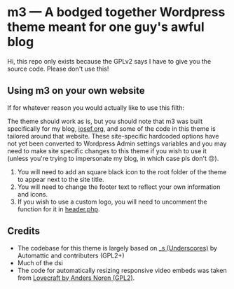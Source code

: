 # m3 — A bodged together Wordpress theme meant for one guy's awful blog

Hi, this repo only exists because the GPLv2 says I have to give you the source code. Please don't use this!

## Using m3 on your own website

If for whatever reason you would actually like to use this filth:

The theme should work as is, but you should note that m3 was built specifically for my blog, [iosef.org](https://iosef.org/), and some of the code in this theme is tailored around that website. These site-specific hardcoded options have not yet been converted to Wordpress Admin settings variables and you may need to make site specific changes to this theme if you wish to use it (unless you're trying to impersonate my blog, in which case pls don't 😢).

1. You will need to add an square black icon to the root folder of the theme to appear next to the site title.
2. You will need to change the footer text to reflect your own information and icons.
3. If you wish to use a custom logo, you will need to uncomment the function for it in [header.php](/header.php).

## Credits
- The codebase for this theme is largely based on [_s (Underscores)](https://underscores.me) by Automattic and contributers (GPL2+)
- Much of the dsi
- The code for automatically resizing responsive video embeds was taken from [Lovecraft by Anders Noren (GPL2)](https://andersnoren.se/teman/lovecraft-wordpress-theme/).